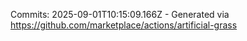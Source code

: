 Commits: 2025-09-01T10:15:09.166Z - Generated via https://github.com/marketplace/actions/artificial-grass
<br>
